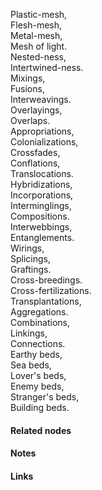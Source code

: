 ---
---

Plastic-mesh,  
Flesh-mesh,  
Metal-mesh,  
Mesh of light.   
Nested-ness,  
Intertwined-ness.    
Mixings,      
Fusions,      
Interweavings.    
Overlayings,  
Overlaps.  
Appropriations,  
Colonializations,  
Crossfades,   
Conflations,   
Translocations.   
Hybridizations,     
Incorporations,   
Interminglings,  
Compositions.   
Interwebbings,  
Entanglements.   
Wirings,  
Splicings,     
Graftings.  
Cross-breedings.  
Cross-fertilizations.  
Transplantations,  
Aggregations.     
Combinations,  
Linkings,     
Connections.    
Earthy beds,    
Sea beds,    
Lover's beds,    
Enemy beds,     
Stranger's beds,     
Building beds.     


#### Related nodes




#### Notes




#### Links